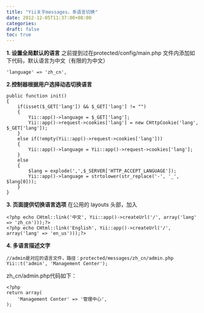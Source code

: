 ```yaml
---
title: "Yii关于messages，多语言切换"
date: 2012-12-05T11:37:00+08:00
categories: 
draft: false
toc: true
---
```


**1\. 设置全局默认的语言** 之前提到过在protected/config/main.php 文件内添加如下代码，默认语言为中文（有限的为中文） 
    
    
    'language' => 'zh_cn',

**2.控制器根据用户选择动态切换语言**
    
    
    public function init()
    {
        if(isset($_GET['lang']) && $_GET['lang'] != "")
        {
            Yii::app()->language = $_GET['lang'];
            Yii::app()->request->cookies['lang'] = new CHttpCookie('lang', $_GET['lang']);
        }
        else if(!empty(Yii::app()->request->cookies['lang']))
        {
            Yii::app()->language = Yii::app()->request->cookies['lang'];
        }
        else
        {
            $lang = explode(',',$_SERVER['HTTP_ACCEPT_LANGUAGE']);
            Yii::app()->language = strtolower(str_replace('-', '_', $lang[0]));
        }
    }

**3\. 页面提供切换语言选项** 在公用的 layouts 头部，加入 
    
    
    <?php echo CHtml::link('中文', Yii::app()->createUrl('/', array('lang' => 'zh_cn')));?>
    <?php echo CHtml::link('English', Yii::app()->createUrl('/', array('lang' => 'en_us')));?>

**4\. 多语言描述文字**
    
    
    //admin是对应的语言文件，路径：protected/messages/zh_cn/admin.php
    Yii::t('admin', 'Management Center');

zh_cn/admin.php代码如下： 
    
    
    <?php
    return array(
        'Management Center' => '管理中心',
    );